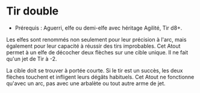 # Tir double 

- Prérequis : Aguerri, elfe ou demi-elfe avec héritage Agilité, Tir d8+.

Les elfes sont renommés non seulement pour leur précision à l'arc, mais également pour leur capacité à réussir des tirs improbables. Cet Atout permet à un elfe de décocher deux flèches sur une cible unique. Il ne fait qu'un jet de Tir à -2.

La cible doit se trouver à portée courte. Si le tir est un succès, les deux flèches touchent et infligent leurs dégâts habituels. Cet Atout ne fonctionne qu'avec un arc, pas avec une arbalète ou tout autre arme de jet.
